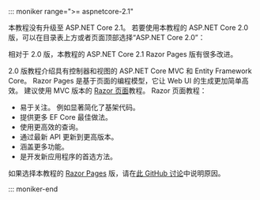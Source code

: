 ::: moniker range=">= aspnetcore-2.1"

本教程没有升级至 ASP.NET Core 2.1。 若要使用本教程的 ASP.NET Core 2.0 版，可以在目录表上方或者页面顶部选择“ASP.NET Core 2.0”：

相对于 2.0 版，本教程的 ASP.NET Core 2.1 Razor Pages 版有很多改进。

2.0 版教程介绍具有控制器和视图的 ASP.NET Core MVC 和 Entity Framework Core。 Razor Pages 是基于页面的编程模型，它让 Web UI 的生成更加简单高效。 建议使用 MVC 版本的 [Razor 页面](xref:data/ef-rp/intro)教程。 Razor 页面教程：

* 易于关注。 例如显著简化了基架代码。
* 提供更多 EF Core 最佳做法。
* 使用更高效的查询。
* 通过最新 API 更新到更高版本。
* 涵盖更多功能。
* 是开发新应用程序的首选方法。

如果选择本教程的 [Razor Pages](xref:data/ef-rp/intro) 版，请在[此 GitHub 讨论](https://github.com/aspnet/Docs/issues/6146)中说明原因。

::: moniker-end

